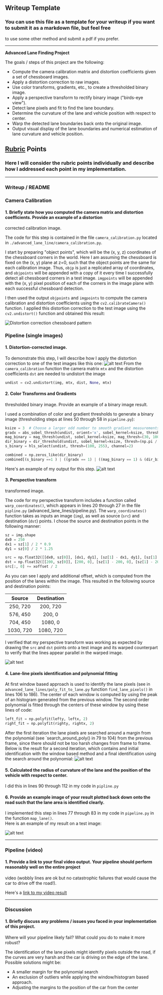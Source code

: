 ## Writeup Template

### You can use this file as a template for your writeup if you want to submit it as a markdown file, but feel free 
to use some other method and submit a pdf if you prefer.

---

**Advanced Lane Finding Project**

The goals / steps of this project are the following:

* Compute the camera calibration matrix and distortion coefficients given a set of chessboard images.
* Apply a distortion correction to raw images.
* Use color transforms, gradients, etc., to create a thresholded binary image.
* Apply a perspective transform to rectify binary image ("birds-eye view").
* Detect lane pixels and fit to find the lane boundary.
* Determine the curvature of the lane and vehicle position with respect to center.
* Warp the detected lane boundaries back onto the original image.
* Output visual display of the lane boundaries and numerical estimation of lane curvature and vehicle position.

[//]: # (Image References)

[image1]: ./output_images/calibration.png "Undistorted"
[image2]: ./output_images/0.png
[image3]: ./output_images/1.png
[image4]: ./output_images/2.png
[image5]: ./output_images/3.png
[image6]: ./output_images/4.png

## [Rubric](https://review.udacity.com/#!/rubrics/571/view) Points

### Here I will consider the rubric points individually and describe how I addressed each point in my implementation.  

---

### Writeup / README


### Camera Calibration

#### 1. Briefly state how you computed the camera matrix and distortion coefficients. Provide an example of a distortion 
corrected calibration image.

The code for this step is contained in the file `camera_calibration.py` located in 
`./advanced_lane_line/camera_calibration.py`.  

I start by preparing "object points", which will be the (x, y, z) coordinates of the chessboard corners in the world. 
Here I am assuming the chessboard is fixed on the (x, y) plane at z=0, such that the object points are the same for each 
calibration image.  Thus, `objp` is just a replicated array of coordinates, and `objpoints` will be appended with a copy 
of it every time I successfully detect all chessboard corners in a test image.  `imgpoints` will be appended with the 
(x, y) pixel position of each of the corners in the image plane with each successful chessboard detection.  

I then used the output `objpoints` and `imgpoints` to compute the camera calibration and distortion coefficients using 
the `cv2.calibrateCamera()` function.  I applied this distortion correction to the test image using the 
`cv2.undistort()` function and obtained this result: 

![Distortion correction chessboard pattern][image1]

### Pipeline (single images)

#### 1. Distortion-corrected image.

To demonstrate this step, I will describe how I apply the distortion correction to one of the test images like this one:
![alt text][image2]
From the `camera_calibration` function the camera matrix `mtx` and the distortion coefficients `dst` are needed to 
undistort the image 
```python
undist = cv2.undistort(img, mtx, dist, None, mtx)
```

#### 2. Color Transforms and Gradients
 thresholded binary image.  Provide an example of a binary image result.

I used a combination of color and gradient thresholds to generate a binary image (thresholding steps at lines 50 through 
58 in `pipeline.py`): 

```python
ksize = 3  # Choose a larger odd number to smooth gradient measurements
gradx = abs_sobel_thresh(undist, orient='x', sobel_kernel=ksize, thresh=(20, 100))
mag_binary = mag_thresh(undist, sobel_kernel=ksize, mag_thresh=(30, 100))
dir_binary = dir_threshold(undist, sobel_kernel=ksize, thresh=(np.pi / 3, np.pi / 1.5))
s_binary = hls_select(undist, thresh=(100, 255), channel=2)

combined = np.zeros_like(dir_binary)
combined[(s_binary ==1 ) | ((gradx == 1) | ((mag_binary == 1) & (dir_binary == 1)))] = 1
```

Here's an example of my output for this step. 
![alt text][image3]

#### 3. Perspective transform
transformed image.

The code for my perspective transform includes a function called `warp_coordinates()`, which appears in lines 20 through 
27 in the file `pipline.py` (advanced_lane_lines/pipeline.py). The `warp_coordinates()` function takes as inputs an 
image (`img`), as well as source (`src`) and destination (`dst`) points. I chose the source and destination 
points in the following manner:

```python
sz = img.shape
dx0 = 250
dx1 = sz[1] / 2 * 0.9
dy1 = sz[0] / 2 * 1.25

src = np.float32([[dx0, sz[0]], [dx1, dy1], [sz[1] - dx1, dy1], [sz[1] - dx0, sz[0]]])
dst = np.float32([[200, sz[0]], [200, 0], [sz[1] - 200, 0], [sz[1] - 200, sz[0]]])
src[:, 0] += xoffset / 2
```
As you can see I apply and additional offset, which is computed from the position of the lanes within the image.
This resulted in the following source and destination points:

| Source        | Destination   | 
|:-------------:|:-------------:| 
| 250, 720      | 200,  720        | 
| 576, 450      | 200,  0      |
| 704, 450      | 1080, 0      |
| 1030, 720     | 1080, 720        |

I verified that my perspective transform was working as expected by drawing the `src` and `dst` points onto a test image
 and its warped counterpart to verify that the lines appear parallel in the warped image.

![alt text][image4]

#### 4. Lane-line pixels identification and polynomial fitting
At first window based approach is used to identify the lane pixels (see in `advanced_lane_lines/poly_fit_to_lane.py` 
function `find_lane_pixels()` in lines 106 to 186). 
The center of each window is computed by using the
peak of an histogram generated from the previous window. The second order polynomial is fitted through the centers of 
these window by using these lines of code:
```python
left_fit = np.polyfit(lefty, leftx, 2)
right_fit = np.polyfit(righty, rightx, 2)
```
After the first iteration the lane pixels are searched around a margin from the polynomial (see `search_around_poly()
 in 79 to 104) from the previous frame, 
since there should not be too harsh changes from frame to frame. Below is the result for a second iteration, which 
contains and initial identification with the window based method and a final identification using the search around the 
polynomial:
![alt text][image5]

#### 5. Calculated the radius of curvature of the lane and the position of the vehicle with respect to center.

I did this in lines 90 through 112 in my code in `pipline.py`

#### 6. Provide an example image of your result plotted back down onto the road such that the lane area is identified clearly.

I implemented this step in lines 77 through 83 in my code in `pipeline.py` in the function `map_lane()`.  
Here is an example of my result on a test image:

![alt text][image6]

---

### Pipeline (video)

#### 1. Provide a link to your final video output.  Your pipeline should perform reasonably well on the entire project 
video (wobbly lines are ok but no catastrophic failures that would cause the car to drive off the road!).

Here's a [link to my video result](output_videos/result.mp4)

---

### Discussion

#### 1. Briefly discuss any problems / issues you faced in your implementation of this project.  
Where will your pipeline likely fail?  What could you do to make it more robust?

The identification of the lane pixels might identify pixels outside the road, if the curves are very harsh and the 
car is driving on the edge of the lane. Possible solutions might be:
- A smaller margin for the polynomial search 
- An exclusion of outliers while applying the window/histogram based approach.
- Adjusting the margins to the position of the car from the center

